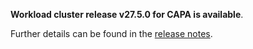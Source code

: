 **Workload cluster release v27.5.0 for CAPA is available**.

Further details can be found in the [release notes](https://docs.giantswarm.io/changes/workload-cluster-releases-capa/releases/aws-27.5.0).
